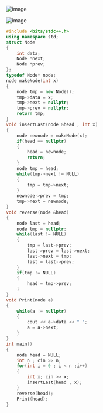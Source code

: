 ![image](https://github.com/Llam-a/Practice_Cpp/assets/115911041/903001fd-167a-4659-914a-79a9ca1c19e6)

![image](https://github.com/Llam-a/Practice_Cpp/assets/115911041/1ebc27bd-25a9-43de-ad48-8deb2a47db45)

```cpp
#include <bits/stdc++.h>
using namespace std;
struct Node
{
    int data;
    Node *next;
    Node *prev;
};
typedef Node* node;
node makeNode(int x)
{
    node tmp = new Node();
    tmp->data = x;
    tmp->next = nullptr;
    tmp->prev = nullptr;
    return tmp;
}
void insertLast(node &head , int x)
{
    node newnode = makeNode(x);
    if(head == nullptr)
    {
        head = newnode;
        return;
    }
    node tmp = head;
    while(tmp->next != NULL)
    {
        tmp = tmp->next;
    }
    newnode->prev = tmp;
    tmp->next = newnode;
}
void reverse(node &head)
{
    node last = head;
    node tmp = nullptr;
    while(last != NULL)
    {
        tmp = last->prev;
        last->prev = last->next;
        last->next = tmp;
        last = last->prev;
    }
    if(tmp != NULL)
    {
        head = tmp->prev;
    }
}
void Print(node a)
{
    while(a != nullptr)
    {
        cout << a->data << " ";
        a = a->next;
    }
}
int main()
{
    node head = NULL;
    int n ; cin >> n;
    for(int i = 0 ; i < n ;i++)
    {
        int x; cin >> x;
        insertLast(head , x);
    }
    reverse(head);
    Print(head);
}
```
